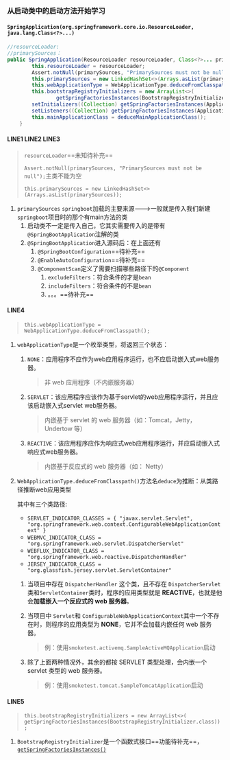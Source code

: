 ### 从启动类中的启动方法开始学习

#### `SpringApplication(org.springframework.core.io.ResourceLoader, java.lang.Class<?>...)`

```java
//resourceLoader:
//primarySources：
public SpringApplication(ResourceLoader resourceLoader, Class<?>... primarySources) {
		this.resourceLoader = resourceLoader;
		Assert.notNull(primarySources, "PrimarySources must not be null");
		this.primarySources = new LinkedHashSet<>(Arrays.asList(primarySources));
		this.webApplicationType = WebApplicationType.deduceFromClasspath();
		this.bootstrapRegistryInitializers = new ArrayList<>(
				getSpringFactoriesInstances(BootstrapRegistryInitializer.class));
		setInitializers((Collection) getSpringFactoriesInstances(ApplicationContextInitializer.class));
		setListeners((Collection) getSpringFactoriesInstances(ApplicationListener.class));
		this.mainApplicationClass = deduceMainApplicationClass();
	}
```

#### LINE1 LINE2 LINE3

> `resourceLoader`==未知待补充==
>
> `Assert.notNull(primarySources, "PrimarySources must not be null");`主类不能为空
>
> `this.primarySources = new LinkedHashSet<>(Arrays.asList(primarySources));`

1. `primarySources` `springboot`加载的主要来源--->一般就是传入我们新建`springboot`项目时的那个有main方法的类
   1. 启动类不一定是传入自己，它其实需要传入的是带有`@SpringBootApplication`注解的类
   2. `@SpringBootApplication`进入源码后：在上面还有
      1. `@SpringBootConfiguration`==待补充==
      2. `@EnableAutoConfiguration`==待补充==
      3. `@ComponentScan`定义了需要扫描哪些路径下的`@Component`
         1. `excludeFilters`：符合条件的才是`bean`
         2. `includeFilters`：符合条件的不是`bean`
         3. 。。。==待补充==

#### LINE4

> `this.webApplicationType = WebApplicationType.deduceFromClasspath();`

1. `webApplicationType`是一个枚举类型，将返回三个状态：

   1. `NONE`：应用程序不应作为web应用程序运行，也不应启动嵌入式web服务器。

      > 非 web 应用程序（不内嵌服务器）

   2. `SERVLET`：该应用程序应该作为基于servlet的web应用程序运行，并且应该启动嵌入式servlet web服务器。

      > 内嵌基于 servlet 的 web 服务器（如：Tomcat，Jetty，Undertow 等）

   3. `REACTIVE`：该应用程序应作为响应式web应用程序运行，并应启动嵌入式响应式web服务器。

      > 内嵌基于反应式的 web 服务器（如： Netty）

2. `WebApplicationType.deduceFromClasspath()`方法名`deduce`为推断：从类路径推断web应用类型

   其中有三个类路径:

   - `SERVLET_INDICATOR_CLASSES = { "javax.servlet.Servlet",
           "org.springframework.web.context.ConfigurableWebApplicationContext" }`
   - `WEBMVC_INDICATOR_CLASS = "org.springframework.web.servlet.DispatcherServlet"`
   - `WEBFLUX_INDICATOR_CLASS = "org.springframework.web.reactive.DispatcherHandler"`
   - `JERSEY_INDICATOR_CLASS = "org.glassfish.jersey.servlet.ServletContainer"`

   1. 当项目中存在 `DispatcherHandler` 这个类，且不存在 `DispatcherServlet` 类和`ServletContainer`类时，程序的应用类型就是 **REACTIVE**，也就是他会**加载嵌入一个反应式的 web 服务器**。

   2. 当项目中 `Servlet`和 `ConfigurableWebApplicationContext`其中一个不存在时，则程序的应用类型为 **NONE**，它并不会加载内嵌任何 web 服务器。

      > 例：使用`smoketest.activemq.SampleActiveMQApplication`启动

   3. 除了上面两种情况外，其余的都按 SERVLET 类型处理，会内嵌一个 servlet 类型的 web 服务器。

      > 例：使用`smoketest.tomcat.SampleTomcatApplication`启动



#### LINE5

> `this.bootstrapRegistryInitializers = new ArrayList<>(
> 				getSpringFactoriesInstances(BootstrapRegistryInitializer.class));`

1. `BootstrapRegistryInitializer`是一个函数式接口==功能待补充==，[`getSpringFactoriesInstances()`](./注释/getSpringFactoriesInstances.md)





